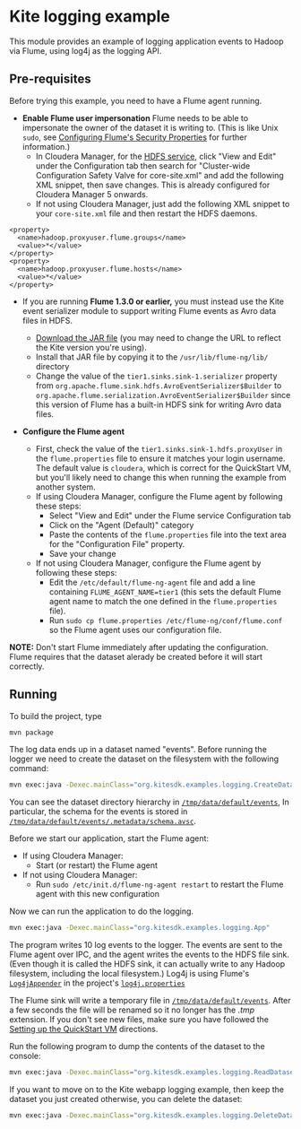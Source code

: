 Kite logging example
=========================

This module provides an example of logging application events to Hadoop via Flume, using
log4j as the logging API.

## Pre-requisites

Before trying this example, you need to have a Flume agent running.

*   __Enable Flume user impersonation__ Flume needs to be able to impersonate the owner
 of the dataset it is writing to. (This is like Unix `sudo`, see
[Configuring Flume's Security Properties](http://www.cloudera.com/content/cloudera-content/cloudera-docs/CDH4/latest/CDH4-Security-Guide/cdh4sg_topic_4_2.html)
for further information.) 
    * In Cloudera Manager, for the [HDFS service](http://localhost:7180/cmf/services/status),
      click "View and Edit" under the Configuration tab then
      search for "Cluster-wide Configuration Safety Valve for core-site.xml"
      and add the following XML snippet, then save changes. This is already configured
      for Cloudera Manager 5 onwards.
    * If not using Cloudera Manager, just add the following XML snippet to your `core-site.xml` file 
      and then restart the HDFS daemons.

```
<property>
  <name>hadoop.proxyuser.flume.groups</name>
  <value>*</value>
</property>
<property>
  <name>hadoop.proxyuser.flume.hosts</name>
  <value>*</value>
</property>
```

* If you are running __Flume 1.3.0 or earlier,__ you must instead use the Kite event serializer module to support writing
   Flume events as Avro data files in HDFS.
    * [Download the JAR file](https://repository.cloudera.com/artifactory/libs-release-local/com/cloudera/cdk/cdk-flume-avro-event-serializer/0.8.1/cdk-flume-avro-event-serializer-0.8.1.jar) (you may need to change the URL to reflect the Kite version you're using).
    * Install that JAR file by copying it to the `/usr/lib/flume-ng/lib/` directory
    * Change the value of the `tier1.sinks.sink-1.serializer` property from `org.apache.flume.sink.hdfs.AvroEventSerializer$Builder` to `org.apache.flume.serialization.AvroEventSerializer$Builder` since this version of Flume has a built-in HDFS sink for writing Avro data files.

*   __Configure the Flume agent__
    * First, check the value of the `tier1.sinks.sink-1.hdfs.proxyUser` in the `flume.properties` 
      file to ensure it matches your login username. The default value is `cloudera`, which is correct
      for the QuickStart VM, but you'll likely need to change this when running the example from another system.
    * If using Cloudera Manager, configure the Flume agent by following these steps:
        * Select "View and Edit" under the Flume service Configuration tab
        * Click on the "Agent (Default)" category
        * Paste the contents of the `flume.properties` file into the text area for the "Configuration File" property. 
        * Save your change
    * If not using Cloudera Manager, configure the Flume agent by following these steps:
        * Edit the `/etc/default/flume-ng-agent` file and add a line containing `FLUME_AGENT_NAME=tier1` 
          (this sets the default Flume agent name to match the one defined in the `flume.properties` file).
        * Run `sudo cp flume.properties /etc/flume-ng/conf/flume.conf` so the Flume agent uses our configuration file.

__NOTE:__ Don't start Flume immediately after updating the configuration. Flume requires that the
dataset alerady be created before it will start correctly.

## Running

To build the project, type

```bash
mvn package
```

The log data ends up in a dataset named "events". Before running the logger we need
to create the dataset on the filesystem with the following command:

```bash
mvn exec:java -Dexec.mainClass="org.kitesdk.examples.logging.CreateDataset"
```

You can see the dataset directory hierarchy in [`/tmp/data/default/events`](http://localhost:8888/filebrowser/#/tmp/data/default/events),
In particular, the schema for the events is stored in
[`/tmp/data/default/events/.metadata/schema.avsc`](http://localhost:8888/filebrowser/#/tmp/data/default/events/.metadata/schema.avsc).

Before we start our application, start the Flume agent:

* If using Cloudera Manager:
    * Start (or restart) the Flume agent
* If not using Cloudera Manager:
    * Run `sudo /etc/init.d/flume-ng-agent restart` to restart the Flume agent with this new configuration

Now we can run the application to do the logging.

```bash
mvn exec:java -Dexec.mainClass="org.kitesdk.examples.logging.App"
```

The program writes 10 log events to the logger. The events are sent to the Flume agent
over IPC, and the agent writes the events to the HDFS file sink. (Even though it is
called the HDFS sink, it can actually write to any Hadoop filesystem,
including the local filesystem.) Log4j is using Flume's
[`Log4jAppender`](https://github.com/apache/flume/blob/trunk/flume-ng-clients/flume-ng-log4jappender/src/main/java/org/apache/flume/clients/log4jappender/Log4jAppender.java)
in the project's [`log4j.properties`](https://github.com/kite-sdk/kite-examples/blob/master/logging/src/main/resources/log4j.properties)

The Flume sink will write a temporary file in [`/tmp/data/default/events`](http://localhost:8888/filebrowser/#/tmp/data/default/events).
After a few seconds the file will be renamed so it no longer has the _.tmp_
extension. If you don't see new files, make sure you have followed the [Setting up the QuickStart VM](https://github.com/kite-sdk/kite-examples#setting-up-the-quickstart-vm)
directions.

Run the following program to dump the contents of the dataset to the console:

```bash
mvn exec:java -Dexec.mainClass="org.kitesdk.examples.logging.ReadDataset"
```

If you want to move on to the Kite webapp logging example, then keep the dataset you just created
otherwise, you can delete the dataset:

```bash
mvn exec:java -Dexec.mainClass="org.kitesdk.examples.logging.DeleteDataset"
```
